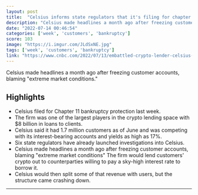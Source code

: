```yaml
---
layout: post
title:  "Celsius informs state regulators that it's filing for chapter 11 bankruptcy"
description: "Celsius made headlines a month ago after freezing customer accounts, blaming \"extreme market conditions.\""
date: "2022-07-14 00:46:54"
categories: ['week', 'customers', 'bankruptcy']
score: 103
image: "https://i.imgur.com/JLdSxNE.jpg"
tags: ['week', 'customers', 'bankruptcy']
link: "https://www.cnbc.com/2022/07/13/embattled-crypto-lender-celsius-informs-state-regulators-that-its-filing-for-bankruptcy-imminently-source-says-.html?__source=androidappshare"
---
```


Celsius made headlines a month ago after freezing customer accounts, blaming \"extreme market conditions.\"

## Highlights

- Celsius filed for Chapter 11 bankruptcy protection last week.
- The firm was one of the largest players in the crypto lending space with $8 billion in loans to clients.
- Celsius said it had 1.7 million customers as of June and was competing with its interest-bearing accounts and yields as high as 17%.
- Six state regulators have already launched investigations into Celsius.
- Celsius made headlines a month ago after freezing customer accounts, blaming "extreme market conditions" The firm would lend customers' crypto out to counterparties willing to pay a sky-high interest rate to borrow it.
- Celsius would then split some of that revenue with users, but the structure came crashing down.

---
